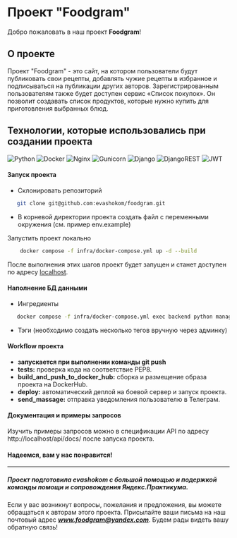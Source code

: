 # Проект "Foodgram"

Добро пожаловать в наш проект **Foodgram**! 

## О проекте

Проект "Foodgram" - это сайт, на котором пользователи будут публиковать свои рецепты, добавлять чужие рецепты в избранное и подписываться на публикации других авторов. Зарегистрированным пользователям также будет доступен сервис «Список покупок». Он позволит создавать список продуктов, которые нужно купить для приготовления выбранных блюд.

## Технологии, которые использовались при создании проекта

![Python](https://img.shields.io/badge/python-3670A0?style=for-the-badge&logo=python&logoColor=ffdd54)
![Docker](https://img.shields.io/badge/docker-%230db7ed.svg?style=for-the-badge&logo=docker&logoColor=white)
![Nginx](https://img.shields.io/badge/nginx-%23009639.svg?style=for-the-badge&logo=nginx&logoColor=white)
![Gunicorn](https://img.shields.io/badge/gunicorn-%298729.svg?style=for-the-badge&logo=gunicorn&logoColor=white)
![Django](https://img.shields.io/badge/django-%23092E20.svg?style=for-the-badge&logo=django&logoColor=white)
![DjangoREST](https://img.shields.io/badge/DJANGO-REST-ff1709?style=for-the-badge&logo=django&logoColor=white&color=ff1709&labelColor=gray)
![JWT](https://img.shields.io/badge/JWT-black?style=for-the-badge&logo=JSON%20web%20tokens)


#### Запуск проекта

- Склонировать репозиторий

```bash
   git clone git@github.com:evashokom/foodgram.git
```

- В корневой директории проекта создать файл с переменными окружения (см. пример env.example) 

Запустить проект локально

``` bash
    docker compose -f infra/docker-compose.yml up -d --build  
```

После выполнения этих шагов проект будет запущен и станет доступен по адресу [localhost](http://localhost/).



#### Наполнение БД данными

- Ингредиенты

```bash
   docker compose -f infra/docker-compose.yml exec backend python manage.py import_data
```

- Тэги (необходимо создать несколько тегов вручную через админку)


#### Workflow проекта

- **запускается при выполнении команды git push**
- **tests:** проверка кода на соответствие PEP8.
- **build_and_push_to_docker_hub:** сборка и размещение образа проекта на DockerHub.
- **deploy:** автоматический деплой на боевой сервер и запуск проекта.
- **send_massage:** отправка уведомления пользователю в Телеграм.

#### Документация и примеры запросов

Изучить примеры запросов можно в спецификации API по адресу http://localhost/api/docs/ после запуска проекта.

#### Надеемся, вам у нас понравится!

---

##### Проект подготовила evashokom с большой помощью и подержкой команды помощи и сопровождения Яндекс.Практикума. 

Если у вас возникнут вопросы, пожелания и предложения, вы можете обращаться к авторам этого проекта. Присылайте ваши письма на наш почтовый адрес __*www.foodgram@yandex.com*__. Будем рады видеть вашу обратную связь! 

